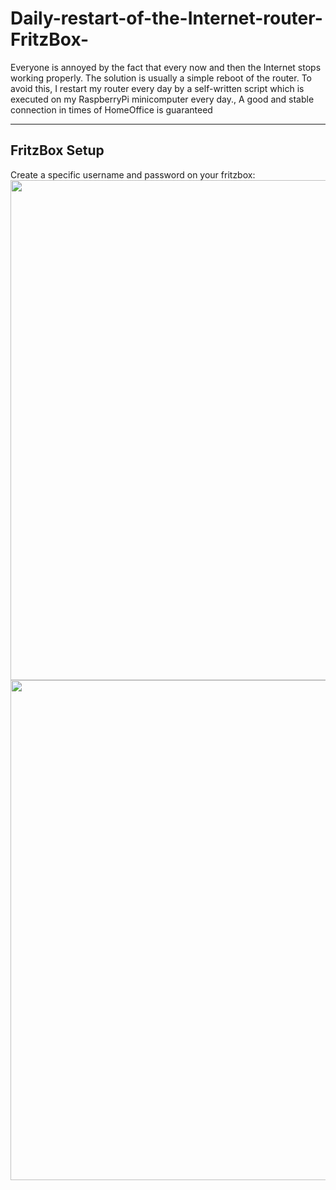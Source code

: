 # Daily-restart-of-the-Internet-router-FritzBox-
Everyone is annoyed by the fact that every now and then the Internet stops working properly. The solution is usually a simple reboot of the router. To avoid this, I restart my router every day by a self-written script which is executed on my RaspberryPi minicomputer every day., A good and stable connection in times of HomeOffice is guaranteed



---
## FritzBox Setup

Create a specific username and password on your fritzbox:
<img src= "images/01 fritzbox.png" width="800">
<img src= "images/02 fritzbox.png" width="800">

